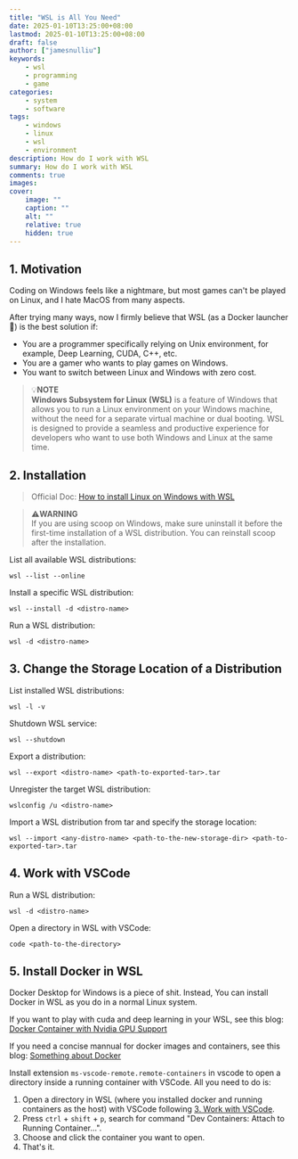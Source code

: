 ```yaml
---
title: "WSL is All You Need"
date: 2025-01-10T13:25:00+08:00
lastmod: 2025-01-10T13:25:00+08:00
draft: false
author: ["jamesnulliu"]
keywords: 
    - wsl
    - programming
    - game
categories:
    - system
    - software
tags:
    - windows
    - linux
    - wsl
    - environment
description: How do I work with WSL
summary: How do I work with WSL
comments: true
images:
cover:
    image: ""
    caption: ""
    alt: ""
    relative: true
    hidden: true
---
```


## 1. Motivation

Coding on Windows feels like a nightmare, but most games can't be played on Linux, and I hate MacOS from many aspects.

After trying many ways, now I firmly believe that WSL (as a Docker launcher 🤣) is the best solution if:

- You are a programmer specifically relying on Unix environment, for example, Deep Learning, CUDA, C++, etc.
- You are a gamer who wants to play games on Windows.
- You want to switch between Linux and Windows with zero cost.

> 💡**NOTE**  
> **Windows Subsystem for Linux (WSL)** is a feature of Windows that allows you to run a Linux environment on your Windows machine, without the need for a separate virtual machine or dual booting. WSL is designed to provide a seamless and productive experience for developers who want to use both Windows and Linux at the same time.

## 2. Installation

> Official Doc: [How to install Linux on Windows with WSL](https://learn.microsoft.com/en-us/windows/wsl/install)

> ⚠️**WARNING**  
> If you are using scoop on Windows, make sure uninstall it before the first-time installation of a WSL distribution. You can reinstall scoop after the installation.

List all available WSL distributions:

```
wsl --list --online
```

Install a specific WSL distribution:

```
wsl --install -d <distro-name>
```

Run a WSL distribution:

```
wsl -d <distro-name>
```

## 3. Change the Storage Location of a Distribution

List installed WSL distributions:

```
wsl -l -v
```

Shutdown WSL service:

```
wsl --shutdown
```

Export a distribution:

```
wsl --export <distro-name> <path-to-exported-tar>.tar
```

Unregister the target WSL distribution:

```
wslconfig /u <distro-name>
```

Import a WSL distribution from tar and specify the storage location:

```
wsl --import <any-distro-name> <path-to-the-new-storage-dir> <path-to-exported-tar>.tar
```

## 4. Work with VSCode

Run a WSL distribution:

```
wsl -d <distro-name>
```

Open a directory in WSL with VSCode:

```
code <path-to-the-directory>
```

## 5. Install Docker in WSL

Docker Desktop for Windows is a piece of shit. Instead, You can install Docker in WSL as you do in a normal Linux system.

If you want to play with cuda and deep learning in your WSL, see this blog: [Docker Container with Nvidia GPU Support](/blogs/docker-container-with-nvidia-gpu-support) 

If you need a concise mannual for docker images and containers, see this blog: [Something about Docker](/blogs/something-about-docker)

Install extension `ms-vscode-remote.remote-containers` in vscode to open a directory inside a running container with VSCode. All you need to do is:

1. Open a directory in WSL (where you installed docker and running containers as the host) with VSCode following [3. Work with VSCode](#3-work-with-vscode).
2. Press `ctrl` + `shift` + `p`, search for command "Dev Containers: Attach to Running Container...".
3. Choose and click the container you want to open.
4. That's it.